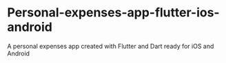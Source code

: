 # Personal-expenses-app-flutter-ios-android
 A personal expenses app created with Flutter and Dart ready for iOS and Android
